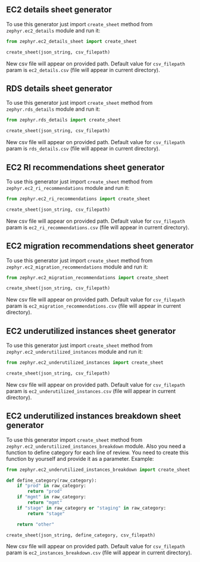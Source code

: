 ## EC2 details sheet generator

To use this generator just import `create_sheet` method from `zephyr.ec2_details` module and run it:

```python
from zephyr.ec2_details_sheet import create_sheet

create_sheet(json_string, csv_filepath)
```

New csv file will appear on provided path.
Default value for `csv_filepath` param is `ec2_details.csv` (file will appear in current directory).

## RDS details sheet generator

To use this generator just import `create_sheet` method from `zephyr.rds_details` module and run it:

```python
from zephyr.rds_details import create_sheet

create_sheet(json_string, csv_filepath)
```

New csv file will appear on provided path.
Default value for `csv_filepath` param is `rds_details.csv` (file will appear in current directory).

## EC2 RI recommendations sheet generator

To use this generator just import `create_sheet` method from `zephyr.ec2_ri_recommendations` module and run it:

```python
from zephyr.ec2_ri_recommendations import create_sheet

create_sheet(json_string, csv_filepath)
```

New csv file will appear on provided path.
Default value for `csv_filepath` param is `ec2_ri_recommendations.csv` (file will appear in current directory).

## EC2 migration recommendations sheet generator

To use this generator just import `create_sheet` method from `zephyr.ec2_migration_recommendations` module and run it:

```python
from zephyr.ec2_migration_recommendations import create_sheet

create_sheet(json_string, csv_filepath)
```

New csv file will appear on provided path.
Default value for `csv_filepath` param is `ec2_migration_recommendations.csv` (file will appear in current directory).

## EC2 underutilized instances sheet generator

To use this generator just import `create_sheet` method from `zephyr.ec2_underutilized_instances` module and run it:

```python
from zephyr.ec2_underutilized_instances import create_sheet

create_sheet(json_string, csv_filepath)
```

New csv file will appear on provided path.
Default value for `csv_filepath` param is `ec2_underutilized_instances.csv` (file will appear in current directory).

## EC2 underutilized instances breakdown sheet generator

To use this generator import `create_sheet` method from `zephyr.ec2_underutilized_instances_breakdown` module.
Also you need a function to define category for each line of review. You need to create this function by yourself
and provide it as a parameter.
Example:

```python
from zephyr.ec2_underutilized_instances_breakdown import create_sheet

def define_category(raw_category):
    if "prod" in raw_category:
        return "prod"
    if "mgmt" in raw_category:
        return "mgmt"
    if "stage" in raw_category or "staging" in raw_category:
        return "stage"

    return "other"

create_sheet(json_string, define_category, csv_filepath)
```

New csv file will appear on provided path.
Default value for `csv_filepath` param is `ec2_instances_breakdown.csv` (file will appear in current directory).
